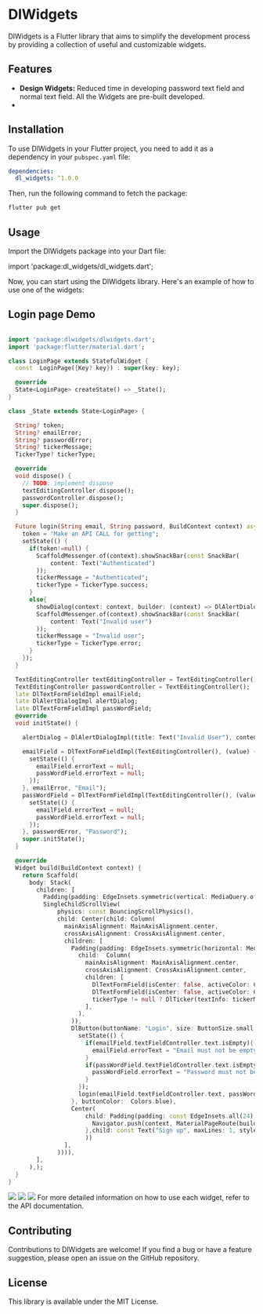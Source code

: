 # DlWidgets

DlWidgets is a Flutter library that aims to simplify the development process by providing a collection of useful and customizable widgets.

## Features

- **Design Widgets:** Reduced time in developing password text field and normal text field. All the Widgets are pre-built developed.
- 
## Installation

To use DlWidgets in your Flutter project, you need to add it as a dependency in your `pubspec.yaml` file:

```yaml
dependencies:
  dl_widgets: ^1.0.0
```

Then, run the following command to fetch the package:

```bash
flutter pub get
```

## Usage
Import the DlWidgets package into your Dart file:

import 'package:dl_widgets/dl_widgets.dart';

Now, you can start using the DlWidgets library. Here's an example of how to use one of the widgets:

## Login page Demo
```dart

import 'package:dlwidgets/dlwidgets.dart';
import 'package:flutter/material.dart';

class LoginPage extends StatefulWidget {
  const  LoginPage({Key? key}) : super(key: key);

  @override
  State<LoginPage> createState() => _State();
}

class _State extends State<LoginPage> {

  String? token;
  String? emailError;
  String? passwordError;
  String? tickerMessage;
  TickerType? tickerType;

  @override
  void dispose() {
    // TODO: implement dispose
    textEditingController.dispose();
    passwordController.dispose();
    super.dispose();
  }

  Future login(String email, String password, BuildContext context) async {
    token = "Make an API CALL for getting";
    setState(() {
      if(token!=null) {
        ScaffoldMessenger.of(context).showSnackBar(const SnackBar(
            content: Text("Authenticated")
        ));
        tickerMessage = "Authenticated";
        tickerType = TickerType.success;
      }
      else{
        showDialog(context: context, builder: (context) => DlAlertDialog(dlAlertDialogImpl: alertDialog, showDialogFlag: showDialogF));
        ScaffoldMessenger.of(context).showSnackBar(const SnackBar(
            content: Text("Invalid user")
        ));
        tickerMessage = "Invalid user";
        tickerType = TickerType.error;
      }
    });
  }

  TextEditingController textEditingController = TextEditingController();
  TextEditingController passwordController = TextEditingController();
  late DlTextFormFieldImpl emailField;
  late DlAlertDialogImpl alertDialog;
  late DlTextFormFieldImpl passWordField;
  @override
  void initState() {

    alertDialog = DlAlertDialogImpl(title: Text("Invalid User"), content: Text("Not allowed"), positiveAction: ElevatedButton(onPressed:(){}, child: Text("Yes")), negativeAction: ElevatedButton(onPressed:(){}, child: Text("No")), backgroundColor: Colors.white, shape: DialogShape.curved);

    emailField = DlTextFormFieldImpl(TextEditingController(), (value) {
      setState(() {
        emailField.errorText = null;
        passWordField.errorText = null;
      });
    }, emailError, "Email");
    passWordField = DlTextFormFieldImpl(TextEditingController(), (value) {
      setState(() {
        emailField.errorText = null;
        passWordField.errorText = null;
      });
    }, passwordError, "Password");
    super.initState();
  }

  @override
  Widget build(BuildContext context) {
    return Scaffold(
      body: Stack(
        children: [
          Padding(padding: EdgeInsets.symmetric(vertical: MediaQuery.of(context).size.height/5), child:
          SingleChildScrollView(
              physics: const BouncingScrollPhysics(),
              child: Center(child: Column(
                mainAxisAlignment: MainAxisAlignment.center,
                crossAxisAlignment: CrossAxisAlignment.center,
                children: [
                  Padding(padding: EdgeInsets.symmetric(horizontal: MediaQuery.of(context).size.width/3), child: DlCardView(
                    child:  Column(
                      mainAxisAlignment: MainAxisAlignment.center,
                      crossAxisAlignment: CrossAxisAlignment.center,
                      children: [
                        DlTextFormField(isCenter: false, activeColor: Colors.blue, isPassword: false, input: emailField),
                        DlTextFormField(isCenter: false, activeColor: Colors.blue, isPassword: true, input: passWordField),
                        tickerType != null ? DlTicker(textInfo: tickerMessage??"", tickerType: tickerType) : Container()
                      ],
                    ),
                  )),
                  DlButton(buttonName: "Login", size: ButtonSize.small, onPressed: (){
                    setState(() {
                      if(emailField.textFieldController.text.isEmpty){
                        emailField.errorText = "Email must not be empty";
                      }
                      if(passWordField.textFieldController.text.isEmpty){
                        passWordField.errorText = "Password must not be empty";
                      }
                    });
                    login(emailField.textFieldController.text, passWordField.textFieldController.text, context);
                  }, buttonColor:  Colors.blue),
                  Center(
                      child: Padding(padding: const EdgeInsets.all(24), child: GestureDetector(onTap: (){
                        Navigator.push(context, MaterialPageRoute(builder: (context) => const SignUpPage()));
                      },child: const Text("Sign up", maxLines: 1, style: TextStyle(color: Colors.blue)),),
                      ))
                ],
              )))),
        ],
      ),);
  }
}
```
<img src = "https://drive.google.com/uc?export=view&id=1xOUPkoIE-xSTlOgdditEr6e4f0RQCn5W" >
<img src = "https://drive.google.com/uc?export=view&id=1ZK7kJkI2tyWWJrazaxGt4hXDLCNp_tU3" >
<img src = "https://drive.google.com/uc?export=view&id=11_7BW4vX0WYxdu9tFxQRcq8rDJG6YQL5" >
For more detailed information on how to use each widget, refer to the API documentation.

## Contributing
Contributions to DlWidgets are welcome! If you find a bug or have a feature suggestion, please open an issue on the GitHub repository.

## License
This library is available under the MIT License.
